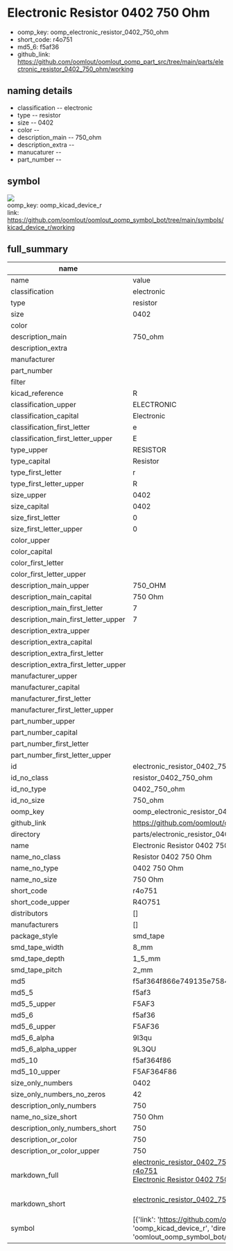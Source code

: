 # Electronic Resistor 0402 750 Ohm

  
* oomp_key: oomp_electronic_resistor_0402_750_ohm 
* short_code: r4o751
* md5_6: f5af36  
* github_link: https://github.com/oomlout/oomlout_oomp_part_src/tree/main/parts/electronic_resistor_0402_750_ohm/working  
## naming details
* classification -- electronic
* type -- resistor
* size -- 0402
* color -- 
* description_main -- 750_ohm
* description_extra -- 
* manucaturer -- 
* part_number -- 



## symbol

![](symbol/{index}}/working/working_600.png)  
oomp_key: oomp_kicad_device_r  
link: https://github.com/oomlout/oomlout_oomp_symbol_bot/tree/main/symbols/kicad_device_r/working  


## full_summary
| name | value | 
| --- | --- | 
| name | value | 
| classification | electronic | 
| type | resistor | 
| size | 0402 | 
| color |  | 
| description_main | 750_ohm | 
| description_extra |  | 
| manufacturer |  | 
| part_number |  | 
| filter |  | 
| kicad_reference | R | 
| classification_upper | ELECTRONIC | 
| classification_capital | Electronic | 
| classification_first_letter | e | 
| classification_first_letter_upper | E | 
| type_upper | RESISTOR | 
| type_capital | Resistor | 
| type_first_letter | r | 
| type_first_letter_upper | R | 
| size_upper | 0402 | 
| size_capital | 0402 | 
| size_first_letter | 0 | 
| size_first_letter_upper | 0 | 
| color_upper |  | 
| color_capital |  | 
| color_first_letter |  | 
| color_first_letter_upper |  | 
| description_main_upper | 750_OHM | 
| description_main_capital | 750 Ohm | 
| description_main_first_letter | 7 | 
| description_main_first_letter_upper | 7 | 
| description_extra_upper |  | 
| description_extra_capital |  | 
| description_extra_first_letter |  | 
| description_extra_first_letter_upper |  | 
| manufacturer_upper |  | 
| manufacturer_capital |  | 
| manufacturer_first_letter |  | 
| manufacturer_first_letter_upper |  | 
| part_number_upper |  | 
| part_number_capital |  | 
| part_number_first_letter |  | 
| part_number_first_letter_upper |  | 
| id | electronic_resistor_0402_750_ohm | 
| id_no_class | resistor_0402_750_ohm | 
| id_no_type | 0402_750_ohm | 
| id_no_size | 750_ohm | 
| oomp_key | oomp_electronic_resistor_0402_750_ohm | 
| github_link | https://github.com/oomlout/oomlout_oomp_part_src/tree/main/parts/electronic_resistor_0402_750_ohm/working | 
| directory | parts/electronic_resistor_0402_750_ohm | 
| name | Electronic Resistor 0402 750 Ohm | 
| name_no_class | Resistor 0402 750 Ohm | 
| name_no_type | 0402 750 Ohm | 
| name_no_size | 750 Ohm | 
| short_code | r4o751 | 
| short_code_upper | R4O751 | 
| distributors | [] | 
| manufacturers | [] | 
| package_style | smd_tape | 
| smd_tape_width | 8_mm | 
| smd_tape_depth | 1_5_mm | 
| smd_tape_pitch | 2_mm | 
| md5 | f5af364f866e749135e758485a09c455 | 
| md5_5 | f5af3 | 
| md5_5_upper | F5AF3 | 
| md5_6 | f5af36 | 
| md5_6_upper | F5AF36 | 
| md5_6_alpha | 9l3qu | 
| md5_6_alpha_upper | 9L3QU | 
| md5_10 | f5af364f86 | 
| md5_10_upper | F5AF364F86 | 
| size_only_numbers | 0402 | 
| size_only_numbers_no_zeros | 42 | 
| description_only_numbers | 750 | 
| name_no_size_short | 750 Ohm | 
| description_only_numbers_short | 750 | 
| description_or_color | 750 | 
| description_or_color_upper | 750 | 
| markdown_full | [electronic_resistor_0402_750_ohm](https://github.com/oomlout/oomlout_oomp_part_src/tree/main/parts/electronic_resistor_0402_750_ohm/working)<br>[r4o751](https://github.com/oomlout/oomlout_oomp_part_src/tree/main/parts/electronic_resistor_0402_750_ohm/working)<br>[Electronic Resistor 0402 750 Ohm](https://github.com/oomlout/oomlout_oomp_part_src/tree/main/parts/electronic_resistor_0402_750_ohm/working)<br><br> | 
| markdown_short | [electronic_resistor_0402_750_ohm](https://github.com/oomlout/oomlout_oomp_part_src/tree/main/parts/electronic_resistor_0402_750_ohm/working)<br><br> | 
| symbol | [{'link': 'https://github.com/oomlout/oomlout_oomp_symbol_bot/tree/main/symbols/kicad_device_r', 'oomp_key': 'oomp_kicad_device_r', 'directory': 'oomlout_oomp_symbol_bot/symbols/kicad_device_r//working/working.kicad_sym', 'index': 0}] | 
